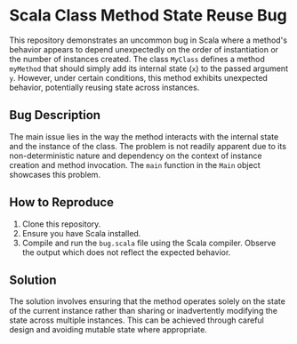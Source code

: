 # Scala Class Method State Reuse Bug

This repository demonstrates an uncommon bug in Scala where a method's behavior appears to depend unexpectedly on the order of instantiation or the number of instances created. The class `MyClass` defines a method `myMethod` that should simply add its internal state (`x`) to the passed argument `y`. However, under certain conditions, this method exhibits unexpected behavior, potentially reusing state across instances.

## Bug Description

The main issue lies in the way the method interacts with the internal state and the instance of the class. The problem is not readily apparent due to its non-deterministic nature and dependency on the context of instance creation and method invocation. The `main` function in the `Main` object showcases this problem.

## How to Reproduce

1. Clone this repository.
2. Ensure you have Scala installed.
3. Compile and run the `bug.scala` file using the Scala compiler. Observe the output which does not reflect the expected behavior.

## Solution

The solution involves ensuring that the method operates solely on the state of the current instance rather than sharing or inadvertently modifying the state across multiple instances. This can be achieved through careful design and avoiding mutable state where appropriate.